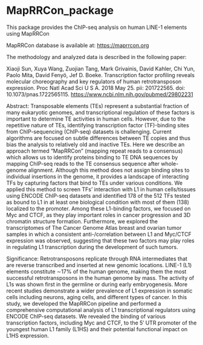 # MapRRCon_package

This package provides the ChIP-seq analysis on human LINE-1 elements using MapRRCon

MapRRCon database is available at: https://maprrcon.org

The methodology and analyzed data is described in the following paper:

Xiaoji Sun, Xuya Wang, Zuojian Tang, Mark Grivainis, David Kahler, Chi Yun, Paolo Mita, David Fenyö, Jef D. Boeke. Transcription factor profiling reveals molecular choreography and key regulators of human retrotransposon expression. Proc Natl Acad Sci U S A. 2018 May 25. pii: 201722565. doi: 10.1073/pnas.1722565115. 
https://www.ncbi.nlm.nih.gov/pubmed/29802231

Abstract:
Transposable elements (TEs) represent a substantial fraction of many eukaryotic genomes, and transcriptional regulation of these factors is important to determine TE activities in human cells. However, due to the repetitive nature of TEs, identifying transcription factor (TF)-binding sites from ChIP-sequencing (ChIP-seq) datasets is challenging. Current algorithms are focused on subtle differences between TE copies and thus bias the analysis to relatively old and inactive TEs. Here we describe an approach termed “MapRRCon” (mapping repeat reads to a consensus) which allows us to identify proteins binding to TE DNA sequences by mapping ChIP-seq reads to the TE consensus sequence after whole-genome alignment. Although this method does not assign binding sites to individual insertions in the genome, it provides a landscape of interacting TFs by capturing factors that bind to TEs under various conditions. We applied this method to screen TFs’ interaction with L1 in human cells/tissues using ENCODE ChIP-seq datasets and identified 178 of the 512 TFs tested as bound to L1 in at least one biological condition with most of them (138) localized to the promoter. Among these L1-binding factors, we focused on Myc and CTCF, as they play important roles in cancer progression and 3D chromatin structure formation. Furthermore, we explored the transcriptomes of The Cancer Genome Atlas breast and ovarian tumor samples in which a consistent anti-/correlation between L1 and Myc/CTCF expression was observed, suggesting that these two factors may play roles in regulating L1 transcription during the development of such tumors.

Significance:
Retrotransposons replicate through RNA intermediates that are reverse transcribed and inserted at new genomic locations. LINE-1 (L1) elements constitute ∼17% of the human genome, making them the most successful retrotransposons in the human genome by mass. The activity of L1s was shown first in the germline or during early embryogenesis. More recent studies demonstrate a wider prevalence of L1 expression in somatic cells including neurons, aging cells, and different types of cancer. In this study, we developed the MapRRCon pipeline and performed a comprehensive computational analysis of L1 transcriptional regulators using ENCODE ChIP-seq datasets. We revealed the binding of various transcription factors, including Myc and CTCF, to the 5′ UTR promoter of the youngest human L1 family (L1HS) and their potential functional impact on L1HS expression.

